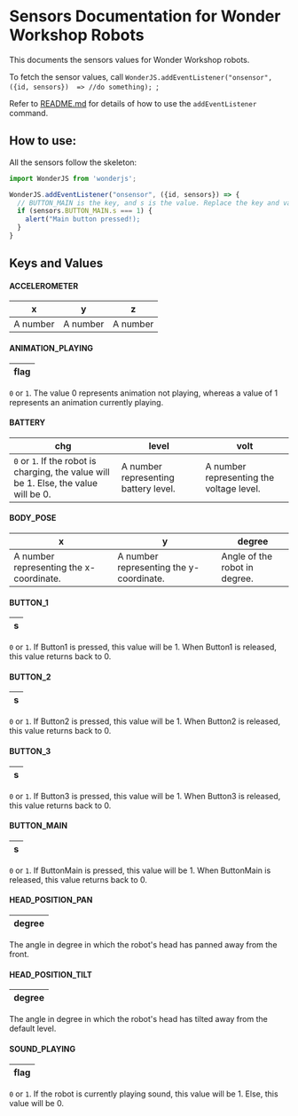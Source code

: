 # Sensors Documentation for Wonder Workshop Robots
This documents the sensors values for Wonder Workshop robots.

To fetch the sensor values, call `WonderJS.addEventListener("onsensor", ({id, sensors})  => //do something);
`;

Refer to [README.md](README.md#addeventlistener) for details of how to use the `addEventListener` command.

## How to use:
All the sensors follow the skeleton:

```javascript
import WonderJS from 'wonderjs';

WonderJS.addEventListener("onsensor", ({id, sensors}) => {
  // BUTTON_MAIN is the key, and s is the value. Replace the key and value with different values below.
  if (sensors.BUTTON_MAIN.s === 1) {
    alert("Main button pressed!);
  }
}
```

## Keys and Values

#### ACCELEROMETER
x | y | z
--| -- | --
A number | A number | A number

#### ANIMATION_PLAYING
flag |
--|
`0` or `1`. The value 0 represents animation not playing, whereas a value of 1 represents an animation currently playing.

#### BATTERY
chg | level | volt
--| -- | --
`0` or `1`. If the robot is charging, the value will be 1. Else, the value will be 0. | A number representing battery level. | A number representing the voltage level.

#### BODY_POSE
x | y | degree
--| -- | --
A number representing the x-coordinate. | A number representing the y-coordinate. | Angle of the robot in degree.

#### BUTTON_1
s |
--|
`0` or `1`. If Button1 is pressed, this value will be 1. When Button1 is released, this value returns back to 0.

#### BUTTON_2
s |
--|
`0` or `1`. If Button2 is pressed, this value will be 1. When Button2 is released, this value returns back to 0.

#### BUTTON_3
s |
--|
`0` or `1`. If Button3 is pressed, this value will be 1. When Button3 is released, this value returns back to 0.

#### BUTTON_MAIN
s |
--|
`0` or `1`. If ButtonMain is pressed, this value will be 1. When ButtonMain is released, this value returns back to 0.

#### HEAD_POSITION_PAN
degree |
--|
The angle in degree in which the robot's head has panned away from the front.

#### HEAD_POSITION_TILT
degree |
--|
The angle in degree in which the robot's head has tilted away from the default level.

#### SOUND_PLAYING
flag |
--|
`0` or `1`. If the robot is currently playing sound, this value will be 1. Else, this value will be 0.
